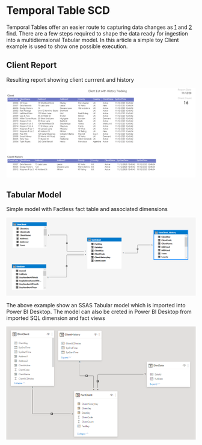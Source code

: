 # Temporal Table SCD

Temporal Tables offer an easier route to capturing data changes as [1](https://www.timmitchell.net/post/2019/04/02/using-temporal-tables-for-slowly-changing-dimensions/) and [2](https://www.sqlservercentral.com/articles/slowly-changing-dimensions-using-t-sql-merge) find. There are a few steps required to shape the data ready for ingestion into a multidiemsional Tabular model. 
In this article a simple toy Client example is used to show one possible execution.

## Client Report
Resulting report showing client currrent and history 

![Power BI Client Report](scdTeprlTabsPbi.PNG)

## Tabular Model
Simple model with Factless fact table and associated dimensions

![Model SSAS](scdTeprlTabsPbiMdlSSAS.PNG)

The above example show an SSAS Tabular model which is imported into Power BI Desktop. The model can also be creted in Power BI Desktop from imported SQL dimension and fact views 

![Model](scdTeprlTabsPbiMdl.PNG)
